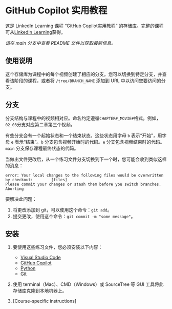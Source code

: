 # GitHub Copilot 实用教程

这是 LinkedIn Learning 课程 “GitHub Copilot实用教程” 的存储库。完整的课程可从[LinkedIn Learning][lil-course-url]获得。

_请在 main 分支中查看 README 文件以获取最新信息。_

## 使用说明

这个存储库为课程中的每个视频创建了相应的分支。您可以切换到特定分支，并查看该阶段的课程，或者将 `/tree/BRANCH_NAME` 添加到 URL 中以访问您要访问的分支。

## 分支

分支结构与课程中的视频相对应。命名约定遵循`CHAPTER#_MOVIE#`格式。例如，`02_03`分支对应第二章第三个视频。

有些分支会有一个起始状态和一个结束状态。这些状态用字母 `b` 表示“开始”，用字母 `e` 表示“结束”。`b` 分支包含视频开始时的代码。`e` 分支包含视频结束时的代码。`main` 分支保存课程最终状态的代码。

当做出文件更改后，从一个练习文件分支切换到下一个时，您可能会收到类似这样的消息：

```text
error: Your local changes to the following files would be overwritten by checkout:        [files]
Please commit your changes or stash them before you switch branches.
Aborting
```

要解决此问题：

1. 将更改添加到 git，可以使用这个命令：`git add`。
2. 提交更改，使用这个命令：`git commit -m "some message"`。

## 安装

1. 要使用这些练习文件，您必须安装以下内容：

    - [Visual Studio Code](https://code.visualstudio.com/)
    - [GitHub Copilot](https://copilot.github.com/)
    - [Python](https://www.python.org/downloads/)
    - [Git](https://git-scm.com/downloads)

2. 使用 terminal（Mac）、CMD（Windows）或 SourceTree 等 GUI 工具将此存储库克隆到本地机器上。
3. [Course-specific instructions]

[0]: # (Replace these placeholder URLs with actual course URLs)

[lil-course-url]: https://www.linkedin.com/learning/
[lil-thumbnail-url]: http://
